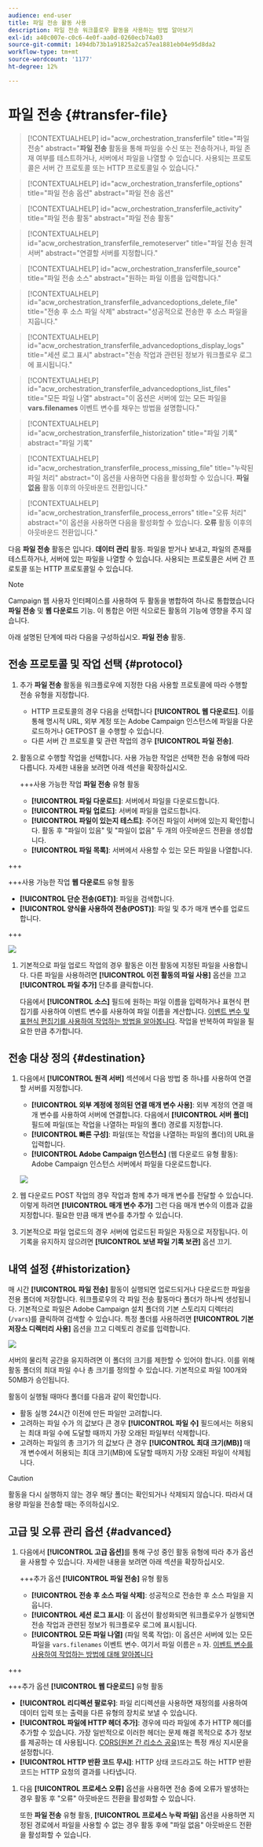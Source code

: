 ```yaml
---
audience: end-user
title: 파일 전송 활동 사용
description: 파일 전송 워크플로우 활동을 사용하는 방법 알아보기
exl-id: a40c007e-c0c6-4e0f-aa0d-0260ecb74a03
source-git-commit: 1494db73b1a91825a2ca57ea1881eb04e95d8da2
workflow-type: tm+mt
source-wordcount: '1177'
ht-degree: 12%

---
```


# 파일 전송 {#transfer-file}

>[!CONTEXTUALHELP]
>id="acw_orchestration_transferfile"
>title="파일 전송"
>abstract="**파일 전송** 활동을 통해 파일을 수신 또는 전송하거나, 파일 존재 여부를 테스트하거나, 서버에서 파일을 나열할 수 있습니다. 사용되는 프로토콜은 서버 간 프로토콜 또는 HTTP 프로토콜일 수 있습니다."

>[!CONTEXTUALHELP]
>id="acw_orchestration_transferfile_options"
>title="파일 전송 옵션"
>abstract="파일 전송 옵션"

>[!CONTEXTUALHELP]
>id="acw_orchestration_transferfile_activity"
>title="파일 전송 활동"
>abstract="파일 전송 활동"

>[!CONTEXTUALHELP]
>id="acw_orchestration_transferfile_remoteserver"
>title="파일 전송 원격 서버"
>abstract="연결할 서버를 지정합니다."

>[!CONTEXTUALHELP]
>id="acw_orchestration_transferfile_source"
>title="파일 전송 소스"
>abstract="원하는 파일 이름을 입력합니다."

>[!CONTEXTUALHELP]
>id="acw_orchestration_transferfile_advancedoptions_delete_file"
>title="전송 후 소스 파일 삭제"
>abstract="성공적으로 전송한 후 소스 파일을 지웁니다."

>[!CONTEXTUALHELP]
>id="acw_orchestration_transferfile_advancedoptions_display_logs"
>title="세션 로그 표시"
>abstract="전송 작업과 관련된 정보가 워크플로우 로그에 표시됩니다."

>[!CONTEXTUALHELP]
>id="acw_orchestration_transferfile_advancedoptions_list_files"
>title="모든 파일 나열"
>abstract="이 옵션은 서버에 있는 모든 파일을 **vars.filenames** 이벤트 변수를 채우는 방법을 설명합니다."

>[!CONTEXTUALHELP]
>id="acw_orchestration_transferfile_historization"
>title="파일 기록"
>abstract="파일 기록"

>[!CONTEXTUALHELP]
>id="acw_orchestration_transferfile_process_missing_file"
>title="누락된 파일 처리"
>abstract="이 옵션을 사용하면 다음을 활성화할 수 있습니다. **파일 없음** 활동 이후의 아웃바운드 전환입니다."

>[!CONTEXTUALHELP]
>id="acw_orchestration_transferfile_process_errors"
>title="오류 처리"
>abstract="이 옵션을 사용하면 다음을 활성화할 수 있습니다. **오류** 활동 이후의 아웃바운드 전환입니다."

다음 **파일 전송** 활동은 입니다. **데이터 관리** 활동. 파일을 받거나 보내고, 파일의 존재를 테스트하거나, 서버에 있는 파일을 나열할 수 있습니다. 사용되는 프로토콜은 서버 간 프로토콜 또는 HTTP 프로토콜일 수 있습니다.

>[!NOTE]
>
>Campaign 웹 사용자 인터페이스를 사용하여 두 활동을 병합하여 하나로 통합했습니다 **파일 전송** 및 **웹 다운로드** 기능. 이 통합은 어떤 식으로든 활동의 기능에 영향을 주지 않습니다.

아래 설명된 단계에 따라 다음을 구성하십시오. **파일 전송** 활동.

## 전송 프로토콜 및 작업 선택 {#protocol}

1. 추가 **파일 전송** 활동을 워크플로우에 지정한 다음 사용할 프로토콜에 따라 수행할 전송 유형을 지정합니다.

   * HTTP 프로토콜의 경우 다음을 선택합니다 **[!UICONTROL 웹 다운로드]**. 이를 통해 명시적 URL, 외부 계정 또는 Adobe Campaign 인스턴스에 파일을 다운로드하거나 GETPOST 을 수행할 수 있습니다.
   * 다른 서버 간 프로토콜 및 관련 작업의 경우 **[!UICONTROL 파일 전송]**.

1. 활동으로 수행할 작업을 선택합니다. 사용 가능한 작업은 선택한 전송 유형에 따라 다릅니다. 자세한 내용을 보려면 아래 섹션을 확장하십시오.

   +++사용 가능한 작업 **파일 전송** 유형 활동

   * **[!UICONTROL 파일 다운로드]**: 서버에서 파일을 다운로드합니다.
   * **[!UICONTROL 파일 업로드]**: 서버에 파일을 업로드합니다.
   * **[!UICONTROL 파일이 있는지 테스트]**: 주어진 파일이 서버에 있는지 확인합니다. 활동 후 &quot;파일이 있음&quot; 및 &quot;파일이 없음&quot; 두 개의 아웃바운드 전환을 생성합니다.
   * **[!UICONTROL 파일 목록]**: 서버에서 사용할 수 있는 모든 파일을 나열합니다.

+++

   +++사용 가능한 작업 **웹 다운로드** 유형 활동

   * **[!UICONTROL 단순 전송(GET)]**: 파일을 검색합니다.
   * **[!UICONTROL 양식을 사용하여 전송(POST)]**: 파일 및 추가 매개 변수를 업로드합니다.

+++

   ![](../assets/workflow-transfer-file-action.png)

1. 기본적으로 파일 업로드 작업의 경우 활동은 이전 활동에 지정된 파일을 사용합니다. 다른 파일을 사용하려면 **[!UICONTROL 이전 활동의 파일 사용]** 옵션을 끄고 **[!UICONTROL 파일 추가]** 단추를 클릭합니다.

   다음에서 **[!UICONTROL 소스]** 필드에 원하는 파일 이름을 입력하거나 표현식 편집기를 사용하여 이벤트 변수를 사용하여 파일 이름을 계산합니다. [이벤트 변수 및 표현식 편집기를 사용하여 작업하는 방법을 알아봅니다](../event-variables.md). 작업을 반복하여 파일을 필요한 만큼 추가합니다.

## 전송 대상 정의 {#destination}

1. 다음에서 **[!UICONTROL 원격 서버]** 섹션에서 다음 방법 중 하나를 사용하여 연결할 서버를 지정합니다.

   * **[!UICONTROL 외부 계정에 정의된 연결 매개 변수 사용]**: 외부 계정의 연결 매개 변수를 사용하여 서버에 연결합니다. 다음에서 **[!UICONTROL 서버 폴더]** 필드에 파일(또는 작업을 나열하는 파일의 폴더) 경로를 지정합니다.
   * **[!UICONTROL 빠른 구성]**: 파일(또는 작업을 나열하는 파일의 폴더)의 URL을 입력합니다.
   * **[!UICONTROL Adobe Campaign 인스턴스]** (웹 다운로드 유형 활동): Adobe Campaign 인스턴스 서버에서 파일을 다운로드합니다.

   ![](../assets/workflow-transfer-file-server.png)

1. 웹 다운로드 POST 작업의 경우 작업과 함께 추가 매개 변수를 전달할 수 있습니다. 이렇게 하려면 **[!UICONTROL 매개 변수 추가]** 그런 다음 매개 변수의 이름과 값을 지정합니다. 필요한 만큼 매개 변수를 추가할 수 있습니다.

1. 기본적으로 파일 업로드의 경우 서버에 업로드된 파일은 자동으로 저장됩니다. 이 기록을 유지하지 않으려면 **[!UICONTROL 보낸 파일 기록 보관]** 옵션 끄기.

## 내역 설정 {#historization}

매 시간 **[!UICONTROL 파일 전송]** 활동이 실행되면 업로드되거나 다운로드한 파일을 전용 폴더에 저장합니다. 워크플로우의 각 파일 전송 활동마다 폴더가 하나씩 생성됩니다. 기본적으로 파일은 Adobe Campaign 설치 폴더의 기본 스토리지 디렉터리(`/vars`)를 클릭하여 검색할 수 있습니다. 특정 폴더를 사용하려면 **[!UICONTROL 기본 저장소 디렉터리 사용]** 옵션을 끄고 디렉토리 경로를 입력합니다.

![](../assets/workflow-transfer-file-historization.png)

서버의 물리적 공간을 유지하려면 이 폴더의 크기를 제한할 수 있어야 합니다. 이를 위해 활동 폴더의 최대 파일 수나 총 크기를 정의할 수 있습니다. 기본적으로 파일 100개와 50MB가 승인됩니다.

활동이 실행될 때마다 폴더를 다음과 같이 확인합니다.

* 활동 실행 24시간 이전에 만든 파일만 고려합니다.
* 고려하는 파일 수가 의 값보다 큰 경우 **[!UICONTROL 파일 수]** 필드에서는 허용되는 최대 파일 수에 도달할 때까지 가장 오래된 파일부터 삭제합니다.
* 고려하는 파일의 총 크기가 의 값보다 큰 경우 **[!UICONTROL 최대 크기(MB)]** 매개 변수에서 허용되는 최대 크기(MB)에 도달할 때까지 가장 오래된 파일이 삭제됩니다.

>[!CAUTION]
>
>활동을 다시 실행하지 않는 경우 해당 폴더는 확인되거나 삭제되지 않습니다. 따라서 대용량 파일을 전송할 때는 주의하십시오.

## 고급 및 오류 관리 옵션 {#advanced}

1. 다음에서 **[!UICONTROL 고급 옵션]**&#x200B;를 통해 구성 중인 활동 유형에 따라 추가 옵션을 사용할 수 있습니다. 자세한 내용을 보려면 아래 섹션을 확장하십시오.

   +++추가 옵션 **[!UICONTROL 파일 전송]** 유형 활동

   * **[!UICONTROL 전송 후 소스 파일 삭제]**: 성공적으로 전송한 후 소스 파일을 지웁니다.
   * **[!UICONTROL 세션 로그 표시]**: 이 옵션이 활성화되면 워크플로우가 실행되면 전송 작업과 관련된 정보가 워크플로우 로그에 표시됩니다.
   * **[!UICONTROL 모든 파일 나열]** (파일 목록 작업): 이 옵션은 서버에 있는 모든 파일을 `vars.filenames` 이벤트 변수. 여기서 파일 이름은 `n` 자. [이벤트 변수를 사용하여 작업하는 방법에 대해 알아봅니다](../event-variables.md)

+++

   +++추가 옵션 **[!UICONTROL 웹 다운로드]** 유형 활동

   * **[!UICONTROL 리디렉션 팔로우]**: 파일 리디렉션을 사용하면 재정의를 사용하여 데이터 입력 또는 출력을 다른 유형의 장치로 보낼 수 있습니다.
   * **[!UICONTROL 파일에 HTTP 헤더 추가]**: 경우에 따라 파일에 추가 HTTP 헤더를 추가할 수 있습니다. 가장 일반적으로 이러한 헤더는 문제 해결 목적으로 추가 정보를 제공하는 데 사용됩니다. [CORS(원본 간 리소스 공유)](https://developer.mozilla.org/docs/Web/HTTP/CORS)또는 특정 캐싱 지시문을 설정합니다.
   * **[!UICONTROL HTTP 반환 코드 무시]**: HTTP 상태 코드라고도 하는 HTTP 반환 코드는 HTTP 요청의 결과를 나타냅니다.

1. 다음 **[!UICONTROL 프로세스 오류]** 옵션을 사용하면 전송 중에 오류가 발생하는 경우 활동 후 &quot;오류&quot; 아웃바운드 전환을 활성화할 수 있습니다.

   또한 **파일 전송** 유형 활동, **[!UICONTROL 프로세스 누락 파일]** 옵션을 사용하면 지정된 경로에서 파일을 사용할 수 없는 경우 활동 후에 &quot;파일 없음&quot; 아웃바운드 전환을 활성화할 수 있습니다.
